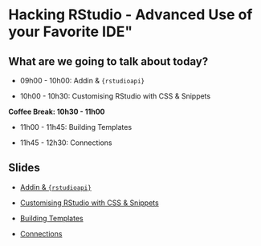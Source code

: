 # Hacking RStudio - Advanced Use of your Favorite IDE"

## What are we going to talk about today?

+ 09h00 - 10h00: Addin & `{rstudioapi}`

+ 10h00 - 10h30: Customising RStudio with CSS & Snippets

__Coffee Break: 10h30 - 11h00__ 

+ 11h00 - 11h45: Building Templates

+ 11h45 - 12h30: Connections

## Slides 

+ [Addin & `{rstudioapi}`](part1.pdf)

+ [Customising RStudio with CSS & Snippets](part2.pdf)

+ [Building Templates](part3.pdf)

+ [Connections](part4.pdf)

